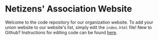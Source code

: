 # Netizens' Association Website

Welcome to the code repository for our organization website. To add your union
website to our website's list, simply edit the `index.html` file! New to
Github? Instructions for editing code can be found [here](https://help.github.com/articles/editing-files-in-another-user-s-repository/).


